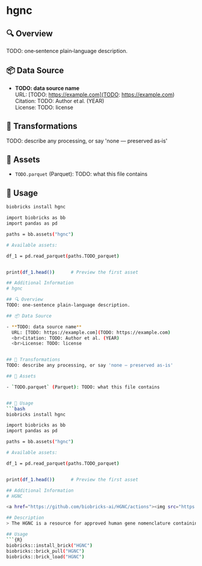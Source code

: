 # hgnc

## 🔍 Overview
TODO: one‑sentence plain‑language description.

## 📦 Data Source

- **TODO: data source name**  
  URL: [TODO: https://example.com](TODO: https://example.com)
  <br>Citation: TODO: Author et al. (YEAR)
  <br>License: TODO: license


## 🔄 Transformations
TODO: describe any processing, or say 'none — preserved as‑is'

## 📁 Assets

- `TODO.parquet` (Parquet): TODO: what this file contains


## 🧪 Usage
```bash
biobricks install hgnc

import biobricks as bb
import pandas as pd

paths = bb.assets("hgnc")

# Available assets:

df_1 = pd.read_parquet(paths.TODO_parquet)


print(df_1.head())      # Preview the first asset

## Additional Information
# hgnc

## 🔍 Overview
TODO: one‑sentence plain‑language description.

## 📦 Data Source

- **TODO: data source name**  
  URL: [TODO: https://example.com](TODO: https://example.com)
  <br>Citation: TODO: Author et al. (YEAR)
  <br>License: TODO: license


## 🔄 Transformations
TODO: describe any processing, or say 'none — preserved as‑is'

## 📁 Assets

- `TODO.parquet` (Parquet): TODO: what this file contains


## 🧪 Usage
```bash
biobricks install hgnc

import biobricks as bb
import pandas as pd

paths = bb.assets("hgnc")

# Available assets:

df_1 = pd.read_parquet(paths.TODO_parquet)


print(df_1.head())      # Preview the first asset

## Additional Information
# HGNC

<a href="https://github.com/biobricks-ai/HGNC/actions"><img src="https://github.com/biobricks-ai/HGNC/actions/workflows/bricktools-check.yaml/badge.svg?branch=master"/></a>

## Description
> The HGNC is a resource for approved human gene nomenclature containing ~42000 gene symbols and names and 1300+ gene families and sets

## Usage
```{R}
biobricks::install_brick("HGNC")
biobricks::brick_pull("HGNC")
biobricks::brick_load("HGNC")
```
